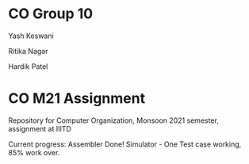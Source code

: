 # CO Group 10

Yash Keswani

Ritika Nagar

Hardik Patel

# CO M21 Assignment
Repository for Computer Organization, Monsoon 2021 semester, assignment at IIITD

Current progress: 
Assembler Done!
Simulator - One Test case working, 85% work over.
